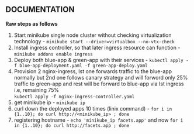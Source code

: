 ## DOCUMENTATION

**Raw steps as follows**
1. Start minikube single node cluster without checking virtualization technology -  `minikube start --driver=virtualbox --no-vtx-check`
2. Install ingress controller, so that later ingress resource can function -  `minikube addons enable ingress`
3. Deploy both blue-app & green-app with their services -  `kubectl apply -f blue-app-deployment.yaml -f green-app-deploy.yaml`
4. Provision 2 nginx-ingress, Ist one forwards traffic to the blue-app normally but 2nd one follows canary 
strategy and will forword only 25%  traffic to green-app and rest will be forward to blue-app via Ist ingress i.e, remaining 75%  
 `kubectl apply -f nginx-ingress-controller.yaml`
5. get minikube ip - `minikube ip`
6. curl down the deployed apps 10 times (linix command) - `for i in {1..10}; do curl http://<minikube_ip> ; done`
7. registering hostname - `echo 'minikube_ip facets.app'` and now `for i in {1..10}; do curl http://facets.app ; done`